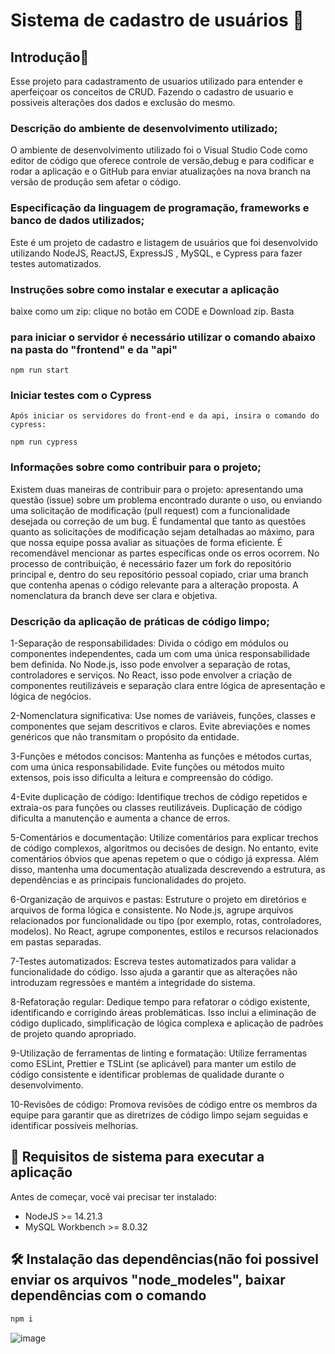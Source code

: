# Sistema de cadastro de usuários 📝


## Introdução📄
Esse projeto para cadastramento de usuarios utilizado para entender e aperfeiçoar os conceitos de CRUD. Fazendo o cadastro de usuario e possiveis alterações dos dados e exclusão do mesmo.

### Descrição do ambiente de desenvolvimento utilizado;
O ambiente de desenvolvimento utilizado foi o Visual Studio Code como editor de código que oferece controle de versão,debug e para codificar e rodar a aplicação e o GitHub para enviar atualizações na nova branch na versão de produção sem afetar o código.  

### Especificação da linguagem de programação, frameworks e banco de dados utilizados;
Este é um projeto de cadastro e listagem de usuários que foi desenvolvido utilizando NodeJS, ReactJS,  ExpressJS , MySQL, e Cypress para fazer testes automatizados.

### Instruções sobre como instalar e executar a aplicação

baixe como um zip: clique no botão em CODE e Download zip. Basta 

### para iniciar o servidor é necessário utilizar o comando abaixo na pasta do "frontend" e da "api"

    npm run start

### Iniciar testes com o Cypress

    Após iniciar os servidores do front-end e da api, insira o comando do cypress:

    npm run cypress

### Informações sobre como contribuir para o projeto;

Existem duas maneiras de contribuir para o projeto: apresentando uma questão (issue) sobre um problema encontrado durante o uso, ou enviando uma solicitação de modificação (pull request) com a funcionalidade desejada ou correção de um bug. É fundamental que tanto as questões quanto as solicitações de modificação sejam detalhadas ao máximo, para que nossa equipe possa avaliar as situações de forma eficiente. É recomendável mencionar as partes específicas onde os erros ocorrem. No processo de contribuição, é necessário fazer um fork do repositório principal e, dentro do seu repositório pessoal copiado, criar uma branch que contenha apenas o código relevante para a alteração proposta. A nomenclatura da branch deve ser clara e objetiva. 


### Descrição da aplicação de práticas de código limpo;

1-Separação de responsabilidades: Divida o código em módulos ou componentes independentes, cada um com uma única responsabilidade bem definida. No Node.js, isso pode envolver a separação de rotas, controladores e serviços. No React, isso pode envolver a criação de componentes reutilizáveis e separação clara entre lógica de apresentação e lógica de negócios.

2-Nomenclatura significativa: Use nomes de variáveis, funções, classes e componentes que sejam descritivos e claros. Evite abreviações e nomes genéricos que não transmitam o propósito da entidade.

3-Funções e métodos concisos: Mantenha as funções e métodos curtas, com uma única responsabilidade. Evite funções ou métodos muito extensos, pois isso dificulta a leitura e compreensão do código.

4-Evite duplicação de código: Identifique trechos de código repetidos e extraia-os para funções ou classes reutilizáveis. Duplicação de código dificulta a manutenção e aumenta a chance de erros.

5-Comentários e documentação: Utilize comentários para explicar trechos de código complexos, algoritmos ou decisões de design. No entanto, evite comentários óbvios que apenas repetem o que o código já expressa. Além disso, mantenha uma documentação atualizada descrevendo a estrutura, as dependências e as principais funcionalidades do projeto.

6-Organização de arquivos e pastas: Estruture o projeto em diretórios e arquivos de forma lógica e consistente. No Node.js, agrupe arquivos relacionados por funcionalidade ou tipo (por exemplo, rotas, controladores, modelos). No React, agrupe componentes, estilos e recursos relacionados em pastas separadas.

7-Testes automatizados: Escreva testes automatizados para validar a funcionalidade do código. Isso ajuda a garantir que as alterações não introduzam regressões e mantém a integridade do sistema.

8-Refatoração regular: Dedique tempo para refatorar o código existente, identificando e corrigindo áreas problemáticas. Isso inclui a eliminação de código duplicado, simplificação de lógica complexa e aplicação de padrões de projeto quando apropriado.

9-Utilização de ferramentas de linting e formatação: Utilize ferramentas como ESLint, Prettier e TSLint (se aplicável) para manter um estilo de código consistente e identificar problemas de qualidade durante o desenvolvimento.

10-Revisões de código: Promova revisões de código entre os membros da equipe para garantir que as diretrizes de código limpo sejam seguidas e identificar possíveis melhorias.

## 🧰 Requisitos de sistema para executar a aplicação
Antes de começar, você vai precisar ter instalado:
- NodeJS >= 14.21.3
- MySQL Workbench >= 8.0.32

## 🛠 Instalação das dependências(não foi possivel enviar os arquivos "node_modeles", baixar dependências com o comando
```sh
npm i
```
![image](https://drive.google.com/file/d/1nqn-I50TEZ4oaIierFGB3K9BzPjFEjhD/view?usp=drive_link)

